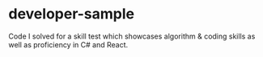 # developer-sample 
Code I solved for a skill test which showcases algorithm & coding skills as well as proficiency in C# and React.

